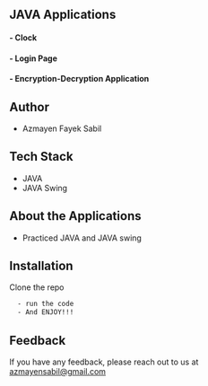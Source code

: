 
## JAVA Applications


####  - Clock
####  - Login Page
####  - Encryption-Decryption Application



## Author

- Azmayen Fayek Sabil


## Tech Stack

- JAVA
- JAVA Swing 


## About the Applications

- Practiced JAVA and JAVA swing



## Installation

Clone the repo

```bash
  - run the code
  - And ENJOY!!!
```
    
## Feedback

If you have any feedback, please reach out to us at azmayensabil@gmail.com


